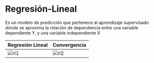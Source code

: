 # Regresión-Lineal

Es un modelo de predicción que pertenece al aprendizaje supervisado dónde se aproxima la relación de dependencia entre una variable dependiente Y, y una variable independiente X

| Regresión Lineal | Convergencia |
| ------ | ------ |
| ![rl1](https://user-images.githubusercontent.com/117127601/202511137-f9590f0d-9029-4154-bb27-975591c9d9c5.PNG) | ![rl2](https://user-images.githubusercontent.com/117127601/202511190-204d704c-43c8-4823-a8e1-f4a170b65bb5.PNG) |
